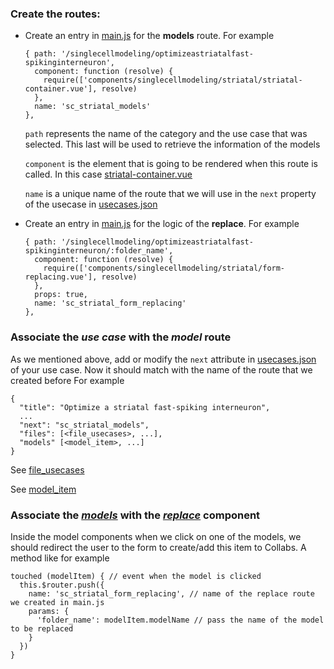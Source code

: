 ### Create the routes:
  
* Create an entry in [main.js](/src/main.js) for the **models** route.
  For example 
  ```
  { path: '/singlecellmodeling/optimizeastriatalfast-spikinginterneuron',
    component: function (resolve) {
      require(['components/singlecellmodeling/striatal/striatal-container.vue'], resolve)
    },
    name: 'sc_striatal_models'
  },
  ```
  `path` represents the name of the category and
  the use case that was selected. This last will be used to retrieve the information of the models

  `component` is the element that is going to be rendered when this route is called.
  In this case [striatal-container.vue](/src/components/singlecellmodeling/striatal/striatal-container.vue)

  `name` is a unique name of the route that we will use in the `next` property of the
  usecase in [usecases.json](/src/assets/config_files/usecases.json)

* Create an entry in [main.js](/src/main.js) for the logic of the **replace**.
  For example 
  ```
  { path: '/singlecellmodeling/optimizeastriatalfast-spikinginterneuron/:folder_name',
    component: function (resolve) {
      require(['components/singlecellmodeling/striatal/form-replacing.vue'], resolve)
    },
    props: true,
    name: 'sc_striatal_form_replacing'
  },
  ```
  
### Associate the *use case* with the *model* route
  
As we mentioned above, add or modify the `next` attribute in [usecases.json](/src/assets/config_files/usecases.json)
of your use case. Now it should match with the name of the route that we created before
For example
```
{
  "title": "Optimize a striatal fast-spiking interneuron",
  ...
  "next": "sc_striatal_models",
  "files": [<file_usecases>, ...],
  "models" [<model_item>, ...]
}
```
See [file_usecases](/documentation/add_new_usecase.md#file_usecase)

See [model_item](/documentation/add_new_usecase.md#model_item)

### Associate the [*models*](/src/components/singlecellmodeling/striatal/striatal-container.vue) with the [*replace*](/src/components/singlecellmodeling/striatal/form-replacing.vue) component

Inside the model components when we click on one of the models, we should redirect the user to the
form to create/add this item to Collabs.
A method like for example
```
touched (modelItem) { // event when the model is clicked
  this.$router.push({
    name: 'sc_striatal_form_replacing', // name of the replace route we created in main.js
    params: {
      'folder_name': modelItem.modelName // pass the name of the model to be replaced
    }
  })
}
```
